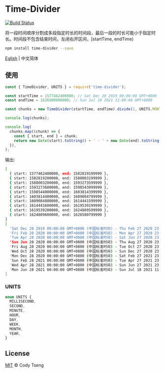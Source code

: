 # Time-Divider

[![Build Status](https://app.travis-ci.com/CodyTseng/time-divider.svg?branch=master)](https://app.travis-ci.com/CodyTseng/time-divider)

将一段时间顺序分割成多段指定时长的时间段，最后一段的时长可能小于指定时长。时间段不包含结束时间，左闭右开区间，[startTime, endTime)

```bash
npm install time-divider --save
```

[Eglish](./README.md) | 中文简体

## 使用

```js
const { TimeDivider, UNITS } = require('time-divider');

const startTime = 1577462400000; // Sat Dec 28 2019 00:00:00 GMT+0800
const endTime = 1626580800000; // Sun Jul 18 2021 12:00:00 GMT+0800

const chunks = new TimeDivider(startTime, endTime).divide(2, UNITS.MONTH);

console.log(chunks);

console.log(
  chunks.map((chunk) => {
    const { start, end } = chunk;
    return new Date(start).toString() + ' - ' + new Date(end).toString();
  }),
);
```

输出:

```bash
[
  { start: 1577462400000, end: 1582819199999 },
  { start: 1582819200000, end: 1588003199999 },
  { start: 1588003200000, end: 1593273599999 },
  { start: 1593273600000, end: 1598543999999 },
  { start: 1598544000000, end: 1603814399999 },
  { start: 1603814400000, end: 1609084799999 },
  { start: 1609084800000, end: 1614441599999 },
  { start: 1614441600000, end: 1619539199999 },
  { start: 1619539200000, end: 1624809599999 },
  { start: 1624809600000, end: 1626580799999 }
]
[
  'Sat Dec 28 2019 00:00:00 GMT+0800 (中国标准时间) - Thu Feb 27 2020 23:59:59 GMT+0800 (中国标准时间)',
  'Fri Feb 28 2020 00:00:00 GMT+0800 (中国标准时间) - Mon Apr 27 2020 23:59:59 GMT+0800 (中国标准时间)',
  'Tue Apr 28 2020 00:00:00 GMT+0800 (中国标准时间) - Sat Jun 27 2020 23:59:59 GMT+0800 (中国标准时间)',
  'Sun Jun 28 2020 00:00:00 GMT+0800 (中国标准时间) - Thu Aug 27 2020 23:59:59 GMT+0800 (中国标准时间)',
  'Fri Aug 28 2020 00:00:00 GMT+0800 (中国标准时间) - Tue Oct 27 2020 23:59:59 GMT+0800 (中国标准时间)',
  'Wed Oct 28 2020 00:00:00 GMT+0800 (中国标准时间) - Sun Dec 27 2020 23:59:59 GMT+0800 (中国标准时间)',
  'Mon Dec 28 2020 00:00:00 GMT+0800 (中国标准时间) - Sat Feb 27 2021 23:59:59 GMT+0800 (中国标准时间)',
  'Sun Feb 28 2021 00:00:00 GMT+0800 (中国标准时间) - Tue Apr 27 2021 23:59:59 GMT+0800 (中国标准时间)',
  'Wed Apr 28 2021 00:00:00 GMT+0800 (中国标准时间) - Sun Jun 27 2021 23:59:59 GMT+0800 (中国标准时间)',
  'Mon Jun 28 2021 00:00:00 GMT+0800 (中国标准时间) - Sun Jul 18 2021 11:59:59 GMT+0800 (中国标准时间)'
]
```

### UNITS

```ts
enum UNITS {
  MILLISECOND,
  SECOND,
  MINUTE,
  HOUR,
  DAY,
  WEEK,
  MONTH,
  YEAR,
}
```

## License

[MIT](./LICENSE) © Cody Tseng